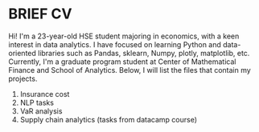 # BRIEF CV

Hi! I'm a 23-year-old HSE student majoring in economics, with a keen interest in data analytics. 
I have focused on learning Python and data-oriented libraries such as Pandas, sklearn, Numpy, plotly, matplotlib, etc.
Currently, I'm a graduate program student at Center of Mathematical Finance and School of Analytics. 
Below, I will list the files that contain my projects.

1. Insurance cost 
2. NLP tasks 
3. VaR analysis
4. Supply chain analytics (tasks from datacamp course)

